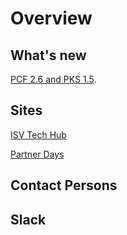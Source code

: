 
# Overview

## What's new

[PCF 2.6 and PKS 1.5](./releases/pcf2_6.md).


## Sites

[ISV Tech Hub](https://isv-tech-hub.cfapps.io)

[Partner Days](https://pivotal.io/event/partner-days)

## Contact Persons

## Slack
